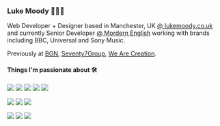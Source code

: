 ### Luke Moody 👨🏻‍💻

Web Developer + Designer based in Manchester, UK [@ lukemoody.co.uk](https://lukemoody.co.uk) and currently Senior Developer [@ Mordern English](https://modernenglish.co.uk) working with brands including BBC, Universal and Sony Music.

Previously at [BGN](https://bgn.agency), [Seventy7Group](https://seventy7group.com), [We Are Creation](https://wearecreation.com).

#### Things I'm passionate about 🛠

![](https://img.shields.io/badge/JavaScript-React-blue)
![](https://img.shields.io/badge/JavaScript-Next-blue)
![](https://img.shields.io/badge/JavaScript-Vue-green)
![](https://img.shields.io/badge/JavaScript-Nuxt-green)
![](https://img.shields.io/badge/JavaScript-Nodejs-yellow)

![](https://img.shields.io/badge/Platform-WordPress-lightgrey)
![](https://img.shields.io/badge/Platform-Shopify-lightgrey)
![](https://img.shields.io/badge/CMS-Prismic-orange)

![](https://img.shields.io/badge/Language-SCSS-orange)
![](https://img.shields.io/badge/Language-Liquid-orange)
![](https://img.shields.io/badge/Language-JSON-orange)

<!--
**lukemoody/lukemoody** is a ✨ _special_ ✨ repository because its `README.md` (this file) appears on your GitHub profile.

Here are some ideas to get you started:

- 🔭 I’m currently working on ...
- 🌱 I’m currently learning ...
- 👯 I’m looking to collaborate on ...
- 🤔 I’m looking for help with ...
- 💬 Ask me about ...
- 📫 How to reach me: ...
- 😄 Pronouns: ...
- ⚡ Fun fact: ...
-->
